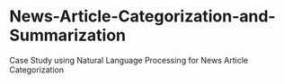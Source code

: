 # News-Article-Categorization-and-Summarization
Case Study using Natural Language Processing for News Article Categorization
